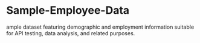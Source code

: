 # Sample-Employee-Data
ample dataset featuring demographic and employment information suitable for API testing, data analysis, and related purposes.
